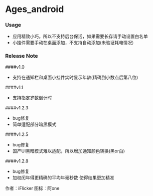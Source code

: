 # Ages_android  

### Usage
* 应用精致小巧，所以不支持后台保活，如果需要长存请手动设置白名单  
* 小挂件需要手动在桌面添加，不支持自动添加(未验证耗电情况)  


### Release Note
####v1.0
- 支持在通知栏和桌面小挂件实时显示年龄(精确到小数点后第八位)

####v1.1
- 支持指定岁数倒计时

####v1.2.3
- bug修复
- 简单适配部分暗黑模式

####v1.2.5
- bug修复
- 国产UI黑暗模式难以适配，所以增加通知颜色转换(黑or白)

####v1.2.8
- bug修复
- 加权闰年得更精确的平均年毫秒数 使得结果更加精准 


作者：iFlicker 
图标：阿one